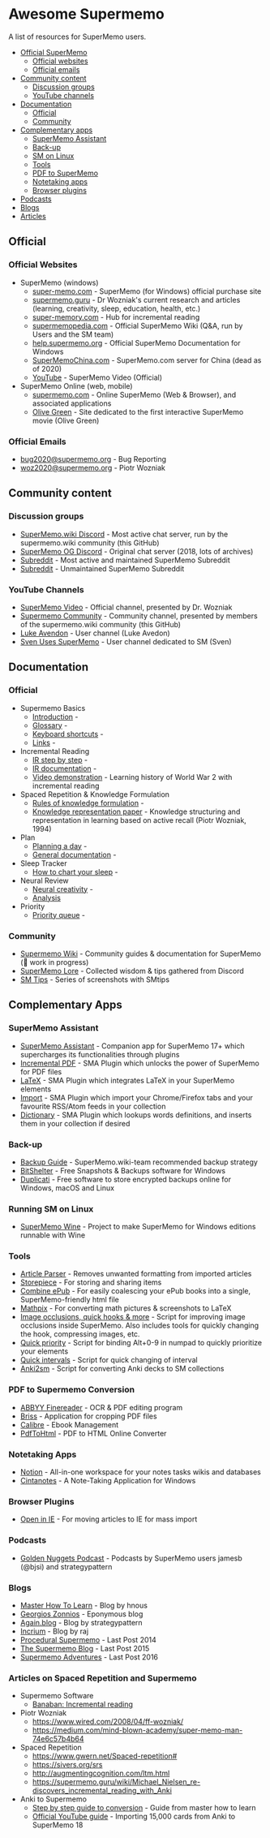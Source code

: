 # Awesome Supermemo

A list of resources for SuperMemo users.

- [Official SuperMemo](#official)
  - [Official websites](#official-websites)
  - [Official emails](#official-emails)
- [Community content](#community-content)
  - [Discussion groups](#discussion-groups)
  - [YouTube channels](#youtube-channels)
- [Documentation](#documentation)
  - [Official](#official)
  - [Community](#community)
- [Complementary apps](#complementary-apps)
  - [SuperMemo Assistant](#supermemo-assistant)
  - [Back-up](#back-up)
  - [SM on Linux](#running-sm-on-linux)
  - [Tools](#tools)
  - [PDF to SuperMemo](#pdf-to-supermemo-conversion)
  - [Notetaking apps](#notetaking-apps)
  - [Browser plugins](#browser-plugins)
- [Podcasts](#podcasts)
- [Blogs](#blogs)
- [Articles](#articles-on-spaced-repetition-and-supermemo)

## Official

### Official Websites

- SuperMemo (windows)
  - [super-memo.com](https://super-memo.com) - SuperMemo (for Windows) official purchase site
  - [supermemo.guru](https://supermemo.guru) - Dr Wozniak's current research and articles (learning, creativity, sleep, education, health, etc.)
  - [super-memory.com](https://super-memory.com) - Hub for incremental reading
  - [supermemopedia.com](https://supermemopedia.com) - Official SuperMemo Wiki (Q&A, run by Users and the SM team)
  - [help.supermemo.org](https://help.supermemo.org) - Official SuperMemo Documentation for Windows
  - [SuperMemoChina.com](https://SuperMemoChina.com) - SuperMemo.com server for China (dead as of 2020)
  - [YouTube](https://www.youtube.com/channel/UCqmYtieCc3liSTYxLwk_MLw) - SuperMemo Video (Official)
- SuperMemo Online (web, mobile)
  - [supermemo.com](https://supermemo.com) - Online SuperMemo (Web & Browser), and associated applications
  - [Olive Green](https://OliveGreenTheMovie.com) - Site dedicated to the first interactive SuperMemo movie (Olive Green)

### Official Emails

- bug2020@supermemo.org - Bug Reporting
- woz2020@supermemo.org - Piotr Wozniak

## Community content

### Discussion groups

- [SuperMemo.wiki Discord](https://discord.gg/vUQhqCT) - Most active chat server, run by the supermemo.wiki community (this GitHub)
- [SuperMemo OG Discord](https://discord.gg/ZWyDn3Y) - Original chat server (2018, lots of archives)
- [Subreddit](https://www.reddit.com/r/Super_Memo/) - Most active and maintained SuperMemo Subreddit
- [Subreddit](https://www.reddit.com/r/SuperMemo/) - Unmaintained SuperMemo Subreddit

### YouTube Channels

- [SuperMemo Video](https://www.youtube.com/channel/UCqmYtieCc3liSTYxLwk_MLw) - Official channel, presented by Dr. Wozniak
- [Supermemo Community](https://www.youtube.com/channel/UCMdkN_8gHPn5vlYDe2ScrxQ) - Community channel, presented by members of the supermemo.wiki community (this GitHub)
- [Luke Avendon](https://www.youtube.com/channel/UCKSNZBxGaB7SWb-seJLjWKQ) - User channel (Luke Avedon)
- [Sven Uses SuperMemo](https://www.youtube.com/channel/UCboagsweD13q2gI38hEjV1A) - User channel dedicated to SM (Sven)

## Documentation

### Official

- Supermemo Basics
  - [Introduction](https://help.supermemo.org/wiki/Introduction) -
  - [Glossary](https://help.supermemo.org/wiki/Glossary) -
  - [Keyboard shortcuts](https://help.supermemo.org/wiki/Keyboard_shortcuts) -
  - [Links](https://supermemopedia.com/wiki/Links) -
- Incremental Reading
  - [IR step by step](https://supermemo.guru/wiki/Incremental_reading_step_by_step) - 
  - [IR documentation](https://help.supermemo.org/wiki/Incremental_learning) - 
  - [Video demonstration](https://youtu.be/XRuLV2_A3Ts) - Learning history of World War 2 with incremental reading
- Spaced Repetition & Knowledge Formulation
  - [Rules of knowledge formulation](https://supermemo.guru/wiki/20_rules_of_knowledge_formulation) - 
  - [Knowledge representation paper](https://www.supermemo.com/en/archives1990-2015/english/ol/ks) - Knowledge structuring and representation in learning based on active recall (Piotr Wozniak, 1994)
- Plan
  - [Planning a day](https://supermemo.guru/wiki/Planning_a_perfect_productive_day_without_stress#No_Breaks_Needed) - 
  - [General documentation](https://help.supermemo.org/wiki/Plan) - 
- Sleep Tracker
  - [How to chart your sleep](https://supermemo.guru/wiki/Sleep_habits#Charting_sleep) - 
- Neural Review
  - [Neural creativity](https://help.supermemo.org/wiki/Neural_creativity) - 
  - [Analysis](http://supermemopedia.com/wiki/Example_of_neural_analysis)
- Priority
  - [Priority queue](https://help.supermemo.org/wiki/Priority_queue) - 

### Community

- [Supermemo Wiki](https://supermemo.wiki/#/) - Community guides & documentation for SuperMemo (🚧 work in progress)
- [SuperMemo Lore](https://github.com/supermemo/SuperMemoLore) - Collected wisdom & tips gathered from Discord
- [SM Tips](https://cdn.discordapp.com/attachments/421645841003053057/615920920745213972/SMTips.rar) - Series of screenshots with SMtips

## Complementary Apps

### SuperMemo Assistant

- [SuperMemo Assistant](https://github.com/supermemo/SuperMemoAssistant) - Companion app for SuperMemo 17+ which supercharges its functionalities through plugins
- [Incremental PDF](https://github.com/supermemo/SuperMemoAssistant.Plugins.PDF) - SMA Plugin which unlocks the power of SuperMemo for PDF files
- [LaTeX](https://github.com/supermemo/SuperMemoAssistant.Plugins.LateX) - SMA Plugin which integrates LaTeX in your SuperMemo elements
- [Import](https://github.com/supermemo/SuperMemoAssistant.Plugins.Import) - SMA Plugin which import your Chrome/Firefox tabs and your favourite RSS/Atom feeds in your collection
- [Dictionary](https://github.com/supermemo/SuperMemoAssistant.Plugins.Dictionary) - SMA Plugin which lookups words definitions, and inserts them in your collection if desired

### Back-up

- [Backup Guide](https://supermemo.wiki/sma/#/qs-backup-setup) - SuperMemo.wiki-team recommended backup strategy
- [BitShelter](https://github.com/alexis-/BitShelter) - Free Snapshots & Backups software for Windows
- [Duplicati](https://www.duplicati.com/) - Free software to store encrypted backups online for Windows, macOS and Linux

### Running SM on Linux

- [SuperMemo Wine](https://github.com/alessivs/supermemo-wine) - Project to make SuperMemo for Windows editions runnable with Wine

### Tools

- [Article Parser](https://articleparser.win/) - Removes unwanted formatting from imported articles
- [Storepiece](https://storepiece.com) - For storing and sharing items
- [Combine ePub](https://storepiece.com/combine-ebook) - For easily coalescing your ePub books into a single, SuperMemo-friendly html file
- [Mathpix](https://mathpix.com/) - For converting math pictures & screenshots to LaTeX
- [Image occlusions, quick hooks & more](https://github.com/supermemo/SuperMemoScripts) - Script for improving image occlusions inside SuperMemo. Also includes tools for quickly changing the hook, compressing images, etc.
- [Quick priority](https://cdn.discordapp.com/attachments/421645841003053057/684904346953318403/quick_prio.ahk) - Script for binding Alt+0-9 in numpad to quickly prioritize your elements
- [Quick intervals](https://www.reddit.com/r/super_memo/comments/c2euh4/i_made_a_simple_ahk_script_where_you_can_use_your/) - Script for quick changing of interval
- [Anki2sm](https://github.com/AM429/anki2sm) - Script for converting Anki decks to SM collections

### PDF to Supermemo Conversion

- [ABBYY Finereader](https://www.abbyy.com) - OCR & PDF editing program
- [Briss](http://briss.sourceforge.net/) - Application for cropping PDF files
- [Calibre](https://calibre-ebook.com/) - Ebook Management
- [PdfToHtml](https://www.pdftohtml.net/) - PDF to HTML Online Converter

### Notetaking Apps

- [Notion](https://www.notion.so/) - All-in-one workspace for your notes tasks wikis and databases
- [Cintanotes](http://cintanotes.com/) - A Note-Taking Application for Windows

### Browser Plugins

- [Open in IE](https://chrome.google.com/webstore/detail/open-in-ie/looohpideggedchhpphemdmppnmdkgfd?hl=en) - For moving articles to IE for mass import

### Podcasts

- [Golden Nuggets Podcast](https://www.youtube.com/channel/UC9PA26yTZOsJB_wHJXN6sKg) - Podcasts by SuperMemo users jamesb (@bjsi) and strategypattern

### Blogs

- [Master How To Learn](https://www.masterhowtolearn.com/) - Blog by hnous
- [Georgios Zonnios](https://georgios.blog/) - Eponymous blog
- [Again.blog](https://again.blog/) - Blog by strategypattern
- [Incrium](https://www.incrium.com/) - Blog by raj
- [Procedural Supermemo](https://incrementally-do.blogspot.com/?m=1) - Last Post 2014
- [The Supermemo Blog](https://thesupermemoblog.wordpress.com/) - Last Post 2015
- [Supermemo Adventures](http://supermemoadventures.blogspot.com/2012/10/incremental-reading-what-is-of-value.html) - Last Post 2016

### Articles on Spaced Repetition and Supermemo

- Supermemo Software
  - [Banaban: Incremental reading](https://web.archive.org/web/20080314045853/http://www.banaban.net/supermemo/incremental-reading.html)
- Piotr Wozniak
  - https://www.wired.com/2008/04/ff-wozniak/
  - https://medium.com/mind-blown-academy/super-memo-man-74e6c57b4b64
- Spaced Repetition
  - https://www.gwern.net/Spaced-repetition#
  - https://sivers.org/srs
  - http://augmentingcognition.com/ltm.html
  - https://supermemo.guru/wiki/Michael_Nielsen_re-discovers_incremental_reading_with_Anki
- Anki to Supermemo
  - [Step by step guide to conversion](https://masterhowtolearn.wordpress.com/2018/10/28/how-i-moved-my-anki-collection-with-over-50000-cards-to-supermemo/) - Guide from master how to learn
  - [Official YouTube guide](https://youtu.be/-zfVeUgYyw8) - Importing 15,000 cards from Anki to SuperMemo 18
